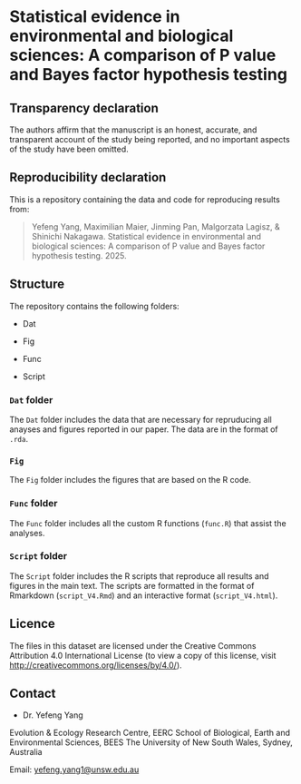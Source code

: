 # Statistical evidence in environmental and biological sciences: A comparison of P value and Bayes factor hypothesis testing

## Transparency declaration

The authors affirm that the manuscript is an honest, accurate, and transparent account of the study being reported, and no important
aspects of the study have been omitted.


## Reproducibility declaration

This is a repository containing the data and code for reproducing results from:    

> Yefeng Yang, Maximilian Maier, Jinming Pan, Malgorzata Lagisz, & Shinichi Nakagawa. Statistical evidence in environmental and biological sciences: A comparison of P value and Bayes factor hypothesis testing. 2025.

## Structure

The repository contains the following folders:

- Dat

- Fig

- Func

- Script

### `Dat` folder

The `Dat` folder includes the data that are necessary for repruducing all anayses and figures reported in our paper. The data are in the format of `.rda`.

### `Fig`

The `Fig` folder includes the figures that are based on the R code.

### `Func` folder

The `Func` folder includes all the custom R functions (`func.R`) that assist the analyses.

### `Script` folder

The `Script` folder includes the R scripts that reproduce all results and figures in the main text. The scripts are formatted in the format of Rmarkdown (`script_V4.Rmd`) and an interactive format (`script_V4.html`).

## Licence

The files in this dataset are licensed under the Creative Commons Attribution 4.0 International License (to view a copy of this license, visit http://creativecommons.org/licenses/by/4.0/).

## Contact

- Dr. Yefeng Yang

Evolution & Ecology Research Centre, EERC
School of Biological, Earth and Environmental Sciences, BEES
The University of New South Wales, Sydney, Australia

Email: yefeng.yang1@unsw.edu.au
